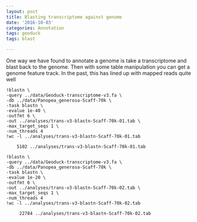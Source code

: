 ```yaml
---
layout: post
title: Blasting transcriptome against genome
date: '2016-10-03'
categories: Annotation
tags: geoduck
tags: blast

---
```


One way we have found to annotate a genome is take a transcriptome and blast back to the genome. Then with some table manipulation you can get a genome feature track. In the past, this has lined up with mapped reads quite well

```
!blastn \
-query ../data/Geoduck-transcriptome-v3.fa \
-db ../data/Panopea_generosa-Scaff-70k \
-task blastn \
-evalue 1e-40 \
-outfmt 6 \
-out ../analyses/trans-v3-blastn-Scaff-70k-01.tab \
-max_target_seqs 1 \
-num_threads 4
!wc -l ../analyses/trans-v3-blastn-Scaff-70k-01.tab 

    5102 ../analyses/trans-v3-blastn-Scaff-70k-01.tab

!blastn \
-query ../data/Geoduck-transcriptome-v3.fa \
-db ../data/Panopea_generosa-Scaff-70k \
-task blastn \
-evalue 1e-20 \
-outfmt 6 \
-out ../analyses/trans-v3-blastn-Scaff-70k-02.tab \
-max_target_seqs 1 \
-num_threads 4
!wc -l ../analyses/trans-v3-blastn-Scaff-70k-02.tab 

     22784 ../analyses/trans-v3-blastn-Scaff-70k-02.tab
     
```
